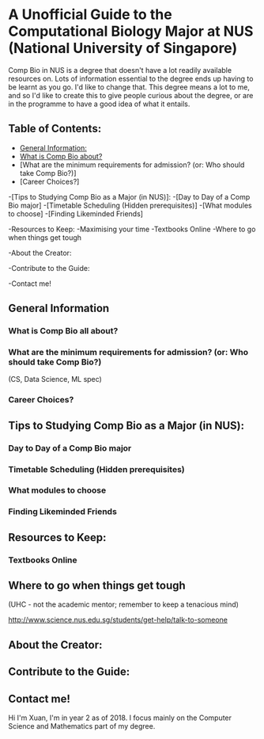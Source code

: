 # A Unofficial Guide to the Computational Biology Major at NUS (National University of Singapore)

Comp Bio in NUS is a degree that doesn't have a lot readily available resources on. Lots of information essential to the degree ends up having to be learnt as you go. I'd like to change that. This degree means a lot to me, and so I'd like to create this to give people curious about the degree, or are in the programme to have a good idea of what it entails. 
## Table of Contents:

- [General Information:](https://github.com/HayashiEsme/NUS-Unofficial-Comp-Bio-Guide#what-is-comp-bio-all-about)
 - [What is Comp Bio about?](https://github.com/HayashiEsme/NUS-Unofficial-Comp-Bio-Guide#what-is-comp-bio-all-about)
 - [What are the minimum requirements for admission? (or: Who should take Comp Bio?)] 
 - [Career Choices?] 

-[Tips to Studying Comp Bio as a Major (in NUS)]:
 -[Day to Day of a Comp Bio major]
 -[Timetable Scheduling (Hidden prerequisites)]
 -[What modules to choose]
 -[Finding Likeminded Friends] 

-Resources to Keep:
 -Maximising your time
 -Textbooks Online
 -Where to go when things get tough 

-About the Creator:

-Contribute to the Guide:

-Contact me! 

## General Information 

### What is Comp Bio all about?

### What are the minimum requirements for admission? (or: Who should take Comp Bio?)
(CS, Data Science, ML spec)

### Career Choices?

## Tips to Studying Comp Bio as a Major (in NUS):

### Day to Day of a Comp Bio major

### Timetable Scheduling (Hidden prerequisites)

### What modules to choose

### Finding Likeminded Friends 

## Resources to Keep:

### Textbooks Online

## Where to go when things get tough
(UHC - not the academic mentor; remember to keep a tenacious mind)

http://www.science.nus.edu.sg/students/get-help/talk-to-someone

## About the Creator:


## Contribute to the Guide:

## Contact me! 
Hi I'm Xuan, I'm in year 2 as of 2018. I focus mainly on the Computer Science and Mathematics part of my degree. 